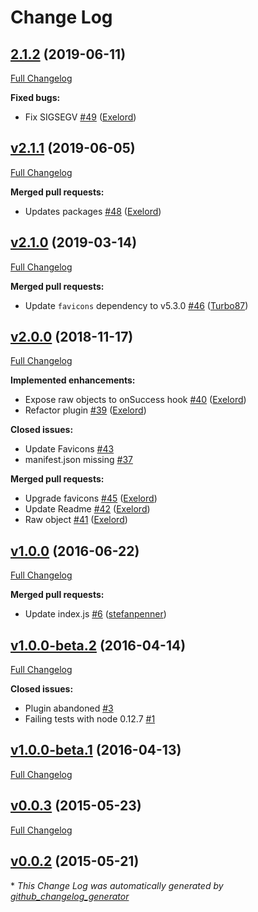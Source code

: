 # Change Log

## [2.1.2](https://github.com/davewasmer/broccoli-favicon/tree/2.1.2) (2019-06-11)
[Full Changelog](https://github.com/davewasmer/broccoli-favicon/compare/v2.1.1...2.1.2)

**Fixed bugs:**

- Fix SIGSEGV [\#49](https://github.com/davewasmer/broccoli-favicon/pull/49) ([Exelord](https://github.com/Exelord))

## [v2.1.1](https://github.com/davewasmer/broccoli-favicon/tree/v2.1.1) (2019-06-05)
[Full Changelog](https://github.com/davewasmer/broccoli-favicon/compare/v2.1.0...v2.1.1)

**Merged pull requests:**

- Updates packages [\#48](https://github.com/davewasmer/broccoli-favicon/pull/48) ([Exelord](https://github.com/Exelord))

## [v2.1.0](https://github.com/davewasmer/broccoli-favicon/tree/v2.1.0) (2019-03-14)
[Full Changelog](https://github.com/davewasmer/broccoli-favicon/compare/v2.0.0...v2.1.0)

**Merged pull requests:**

- Update `favicons` dependency to v5.3.0 [\#46](https://github.com/davewasmer/broccoli-favicon/pull/46) ([Turbo87](https://github.com/Turbo87))

## [v2.0.0](https://github.com/davewasmer/broccoli-favicon/tree/v2.0.0) (2018-11-17)
[Full Changelog](https://github.com/davewasmer/broccoli-favicon/compare/v1.0.0...v2.0.0)

**Implemented enhancements:**

- Expose raw objects to onSuccess hook [\#40](https://github.com/davewasmer/broccoli-favicon/pull/40) ([Exelord](https://github.com/Exelord))
- Refactor plugin [\#39](https://github.com/davewasmer/broccoli-favicon/pull/39) ([Exelord](https://github.com/Exelord))

**Closed issues:**

- Update Favicons [\#43](https://github.com/davewasmer/broccoli-favicon/issues/43)
- manifest.json missing [\#37](https://github.com/davewasmer/broccoli-favicon/issues/37)

**Merged pull requests:**

- Upgrade favicons [\#45](https://github.com/davewasmer/broccoli-favicon/pull/45) ([Exelord](https://github.com/Exelord))
- Update Readme [\#42](https://github.com/davewasmer/broccoli-favicon/pull/42) ([Exelord](https://github.com/Exelord))
- Raw object [\#41](https://github.com/davewasmer/broccoli-favicon/pull/41) ([Exelord](https://github.com/Exelord))

## [v1.0.0](https://github.com/davewasmer/broccoli-favicon/tree/v1.0.0) (2016-06-22)
[Full Changelog](https://github.com/davewasmer/broccoli-favicon/compare/v1.0.0-beta.2...v1.0.0)

**Merged pull requests:**

- Update index.js [\#6](https://github.com/davewasmer/broccoli-favicon/pull/6) ([stefanpenner](https://github.com/stefanpenner))

## [v1.0.0-beta.2](https://github.com/davewasmer/broccoli-favicon/tree/v1.0.0-beta.2) (2016-04-14)
[Full Changelog](https://github.com/davewasmer/broccoli-favicon/compare/v1.0.0-beta.1...v1.0.0-beta.2)

**Closed issues:**

- Plugin abandoned [\#3](https://github.com/davewasmer/broccoli-favicon/issues/3)
- Failing tests with node 0.12.7 [\#1](https://github.com/davewasmer/broccoli-favicon/issues/1)

## [v1.0.0-beta.1](https://github.com/davewasmer/broccoli-favicon/tree/v1.0.0-beta.1) (2016-04-13)
[Full Changelog](https://github.com/davewasmer/broccoli-favicon/compare/v0.0.3...v1.0.0-beta.1)

## [v0.0.3](https://github.com/davewasmer/broccoli-favicon/tree/v0.0.3) (2015-05-23)
[Full Changelog](https://github.com/davewasmer/broccoli-favicon/compare/v0.0.2...v0.0.3)

## [v0.0.2](https://github.com/davewasmer/broccoli-favicon/tree/v0.0.2) (2015-05-21)


\* *This Change Log was automatically generated by [github_changelog_generator](https://github.com/skywinder/Github-Changelog-Generator)*